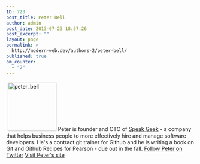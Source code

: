 ```yaml
---
ID: 723
post_title: Peter Bell
author: admin
post_date: 2013-07-23 18:57:26
post_excerpt: ""
layout: page
permalink: >
  http://modern-web.dev/authors-2/peter-bell/
published: true
om_counter:
  - "2"
---
```

[<img class="size-full wp-image-724 alignright" style="margin: 4px;" alt="peter_bell" src="http://flippinawesome.org/wp-content/uploads/2013/07/peter_bell.jpg" width="130" height="130" />][1]Peter is founder and CTO of [Speak Geek][2] - a company that helps business people to more effectively hire and manage software developers. He's a contract git trainer for Github and he is writing a book on Git and Github Recipes for Pearson - due out in the fall. [Follow Peter on Twitter][3] [Visit Peter's site][4]

 [1]: http://flippinawesome.org/wp-content/uploads/2013/07/peter_bell.jpg
 [2]: http://speakgeek.co
 [3]: https://twitter.com/peterbell
 [4]: http://speakgeek.co/